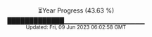 <p align="center">
⏳Year Progress (43.63 %) <br>
█████████████▁▁▁▁▁▁▁▁▁▁▁▁▁▁▁▁▁ <br>
<sub>Updated: Fri, 09 Jun 2023 06:02:58 GMT</sub>
</p>

